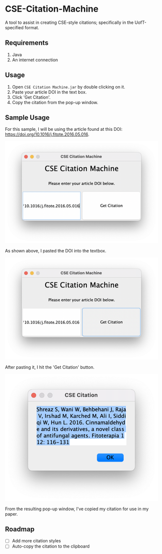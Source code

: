 # CSE-Citation-Machine
A tool to assist in creating CSE-style citations; specifically in the UofT-specified format.

## Requirements

1. Java
2. An internet connection

## Usage

1. Open `CSE Citation Machine.jar` by double clicking on it.
2. Paste your article DOI in the text box.
3. Click 'Get Citation'.
4. Copy the citation from the pop-up window.

## Sample Usage

For this sample, I will be using the article found at this DOI: https://doi.org/10.1016/j.fitote.2016.05.016.

![Pasting the DOI](https://github.com/ashenafee/CSE-Citation-Machine/blob/master/assets/step1.png?raw=true)

As shown above, I pasted the DOI into the textbox.

![Clicking the citation button](https://github.com/ashenafee/CSE-Citation-Machine/blob/master/assets/step2.png?raw=true)

After pasting it, I hit the 'Get Citation' button.

![Copying the citation](https://github.com/ashenafee/CSE-Citation-Machine/blob/master/assets/step3.png?raw=true)

From the resulting pop-up window, I've copied my citation for use in my paper.

## Roadmap

- [ ] Add more citation styles
- [ ] Auto-copy the citation to the clipboard
